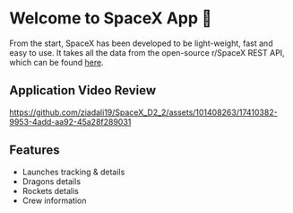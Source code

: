 # Welcome to SpaceX App 🚀

From the start, SpaceX has been developed to be light-weight, fast and easy to use. It takes all the data from the open-source r/SpaceX REST API, which can be found [here](https://github.com/r-spacex/SpaceX-API).

## Application Video Review
https://github.com/ziadali19/SpaceX_D2_2/assets/101408263/17410382-9953-4add-aa92-45a28f289031


## Features
- Launches tracking & details
- Dragons details
- Rockets detalis
- Crew information

